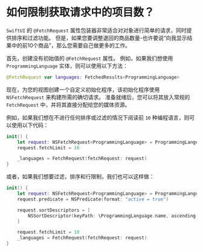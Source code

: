 如何限制获取请求中的项目数？
===

`SwiftUI` 的 `@FetchRequest` 属性包装器非常适合对对象进行简单的请求，同时提供排序和过滤功能。 但是，如果您要调整退回的商品数量-也许要说“向我显示结果中的前10个商品”，那么您需要自己做更多的工作。

首先，创建没有初始值的 `@FetchRequest` 属性。 例如，如果我们想使用 `ProgrammingLanguage` 实体，则可以使用以下方法：

```swift
@FetchRequest var languages: FetchedResults<ProgrammingLanguage>
```

现在，为您的视图创建一个自定义初始化程序，该初始化程序使用 `NSFetchRequest` 来构建所需的确切请求。 准备就绪后，您可以将其放入常规的 `FetchRequest` 中，并将其直接分配给您的媒体资源。

例如，如果我们想在不进行任何排序或过滤的情况下阅读前 `10` 种编程语言，则可以使用以下代码：

```swift
init() {
    let request: NSFetchRequest<ProgrammingLanguage> = ProgrammingLanguage.fetchRequest()
    request.fetchLimit = 10

    _languages = FetchRequest(fetchRequest: request)
}
```

或者，如果我们想要过滤，排序和行限制，我们也可以这样做：

```swift
init() {
    let request: NSFetchRequest<ProgrammingLanguage> = ProgrammingLanguage.fetchRequest()
    request.predicate = NSPredicate(format: "active = true")

    request.sortDescriptors = [
        NSSortDescriptor(keyPath: \ProgrammingLanguage.name, ascending: true)
    ]

    request.fetchLimit = 10
    _languages = FetchRequest(fetchRequest: request)
}
```